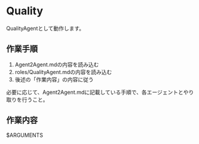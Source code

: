 # Quality

QualityAgentとして動作します。

## 作業手順

1. Agent2Agent.mdの内容を読み込む
2. roles/QualityAgent.mdの内容を読み込む
3. 後述の「作業内容」の内容に従う

必要に応じて、Agent2Agent.mdに記載している手順で、各エージェントとやり取りを行うこと。

## 作業内容

$ARGUMENTS